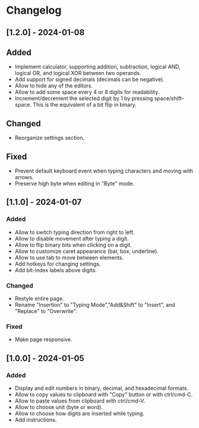 # Changelog

## [1.2.0] - 2024-01-08

## Added

- Implement calculator, supporting addition, subtraction, logical AND, logical OR, and logical XOR between two operands.
- Add support for signed decimals (decimals can be negative).
- Allow to hide any of the editors.
- Allow to add some space every 4 or 8 digits for readability.
- Increment/decrement the selected digit by 1 by pressing space/shift-space. This is the equivalent of a bit flip in binary.

## Changed

- Reorganize settings section.

## Fixed

- Prevent default keyboard event when typing characters and moving with arrows.
- Preserve high byte when editing in "Byte" mode.

## [1.1.0] - 2024-01-07

### Added

- Allow to switch typing direction from right to left.
- Allow to disable movement after typing a digit.
- Allow to flip binary bits when clicking on a digit.
- Allow to customize caret appearance (bar, box, underline).
- Allow to use tab to move between elements.
- Add hotkeys for changing settings.
- Add bit-index labels above digits.

### Changed

- Restyle entire page.
- Rename "Insertion" to "Typing Mode","Add&Shift" to "Insert", and "Replace" to "Overwrite".

### Fixed

- Make page responsive.

## [1.0.0] - 2024-01-05

### Added

- Display and edit numbers in binary, decimal, and hexadecimal formats.
- Allow to copy values to clipboard with "Copy" button or with ctrl/cmd-C.
- Allow to paste values from clipboard with ctrl/cmd-V.
- Allow to choose unit (byte or word).
- Allow to choose how digits are inserted while typing.
- Add instructions.
